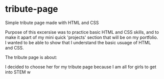 # tribute-page
Simple tribute page made with HTML and CSS 

Purpose of this excersise was to practice basic HTML and CSS skills, and to make it apart of my mini quick 'projects' section that will be on my portfolio. I wanted to be able to show that I understand the basic usuage of HTML and CSS. 

The tribute page is about: 

I decided to choose her for my tribute page because I am all for girls to get into STEM w 
